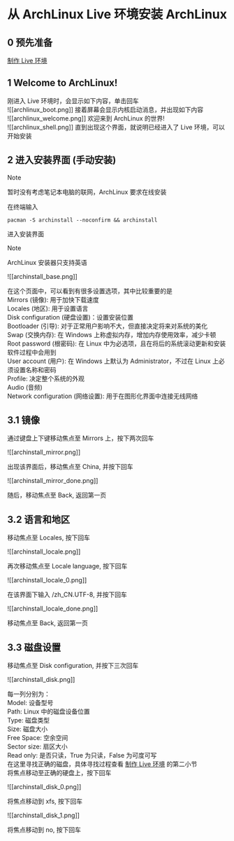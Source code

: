 # 从 ArchLinux Live 环境安装 ArchLinux
## 0 预先准备
[制作 Live 环境](/2.永乐大典/如何制作-Linux-Live-环境并启动)
## 1 Welcome to ArchLinux!
刚进入 Live 环境时，会显示如下内容，单击回车<br>
![[archlinux_boot.png]]
接着屏幕会显示内核启动消息，并出现如下内容<br>
![[archlinux_welcome.png]]
欢迎来到 ArchLinux 的世界!<br>
![[archlinux_shell.png]]
直到出现这个界面，就说明已经进入了 Live 环境，可以开始安装
## 2 进入安装界面 (手动安装)
> [!Note]
> 暂时没有考虑笔记本电脑的联网，ArchLinux 要求在线安装

在终端输入
```type="bash"
pacman -S archinstall --noconfirm && archinstall
```
进入安装界面
> [!Note]
> ArchLinux 安装器只支持英语

![[archinstall_base.png]]

在这个页面中，可以看到有很多设置选项，其中比较重要的是<br>
Mirrors (镜像): 用于加快下载速度<br>
Locales (地区): 用于设置语言<br>
Disk configuration (硬盘设置)：设置安装位置<br>
Bootloader (引导): 对于正常用户影响不大，但直接决定将来对系统的美化<br>
Swap (交换内存): 在 Windows 上称虚拟内存，增加内存使用效率，减少卡顿<br>
Root password (根密码): 在 Linux 中为必选项，且在将后的系统滚动更新和安装软件过程中会用到<br>
User account (用户): 在 Windows 上默认为 Administrator，不过在 Linux 上必须设置名称和密码<br>
Profile: 决定整个系统的外观<br>
Audio (音频)<br>
Network configuration (网络设置): 用于在图形化界面中连接无线网络<br>

## 3.1 镜像
通过键盘上下键移动焦点至 Mirrors 上，按下两次回车

![[archinstall_mirror.png]]

出现该界面后，移动焦点至 China, 并按下回车

![[archinstall_mirror_done.png]]

随后，移动焦点至 Back, 返回第一页

## 3.2 语言和地区

移动焦点至 Locales, 按下回车

![[archinstall_locale.png]]

再次移动焦点至 Locale language, 按下回车

![[archinstall_locale_0.png]]

在该界面下输入 /zh_CN.UTF-8, 并按下回车

![[archinstall_locale_done.png]]

移动焦点至 Back, 返回第一页

## 3.3 磁盘设置

移动焦点至 Disk configuration, 并按下三次回车

![[archinstall_disk.png]]

每一列分别为：<br>
Model: 设备型号<br>
Path: Linux 中的磁盘设备位置<br>
Type: 磁盘类型<br>
Size: 磁盘大小<br>
Free Space: 空余空间<br>
Sector size: 扇区大小<br>
Read only: 是否只读，True 为只读，False 为可度可写<br>
在这里寻找正确的磁盘，具体寻找过程查看 [制作 Live 环境](/2.永乐大典/如何制作-Linux-Live-环境并启动#2-创建-live-环境) 的第二小节<br>
将焦点移动至正确的硬盘上，按下回车

![[archinstall_disk_0.png]]

将焦点移动到 xfs, 按下回车

![[archinstall_disk_1.png]]

将焦点移动到 no, 按下回车


